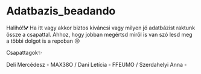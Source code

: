 # Adatbazis_beadando
Halihó!!💕
Ha itt vagy akkor biztos kíváncsi vagy milyen jó adatbázist raktunk össze a csapattal. Ahhoz, hogy jobban megértsd miről is van szó lesd meg a többi dolgot is a repoban 😜

Csapattagok✨

Deli Mercédesz - MAX38O / Dani Letícia - FFEUMO / Szerdahelyi Anna - 


